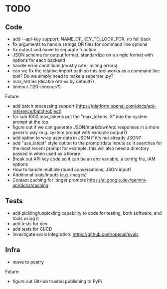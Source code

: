 # TODO

## Code

* add --api-key support, NAME_OF_KEY_TO_LOOK_FOR, no fall back
* fix arguments to handle strings OR files for command line options
* fix output and move to separate function
* JSON schema for output format, standardize on a single format with options for each backend
* handle error conditions (mostly rate limiting errors)
* can we fix the relative import path so this tool works as a command line tool? Do we simply need to make a seperate .py?
* max_retries (disable retries by default?)
* timeout (120 seocnds?)

Future:

* add batch processing support (https://platform.openai.com/docs/api-reference/batch/object)
* for sub 1000 max_tokens put the "max_tokens: X" into the system prompt at the top
* figure out if we can generate JSON/markdown/etc responses in a more generic way (e.g. system prompt with exmaple output?)
* add option to wrap user data in JSON if it's not already JSON?
* add "use_latest" style option to the prompt/data inputs so it searches for the most recent prompt for example, this will also need a directory passed in when used as a library
* Break out API key code so it can be an env variable, a config file, IAM options
* How to handle multiple round conversations, JSON input?
* Additional tools/inputs (e.g. images)
* Context caching for longer prompts https://ai.google.dev/gemini-api/docs/caching

## Tests

* add pickling/unpickling capability to code for testing, both software, and tools using it
* add tests for dev
* add tests for CI/CD
* Investigate evals integration: https://github.com/openai/evals

## Infra

* move to poetry

Future:

* figure out GitHub trusted publishing to PyPi